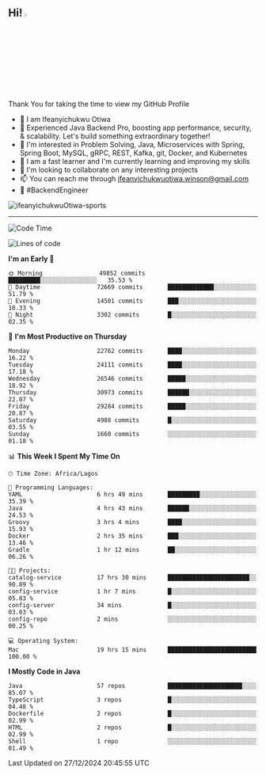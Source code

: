 <!-- BLOG-POST-LIST:START --><!-- BLOG-POST-LIST:END -->

## Hi! <img src="https://media.giphy.com/media/hvRJCLFzcasrR4ia7z/giphy.gif" width="4%"> 

Thank You for taking the time to view my GitHub Profile

- 👋 I am Ifeanyichukwu Otiwa
- 🚀 Experienced Java Backend Pro, boosting app performance, security, & scalability. Let's build something extraordinary together!
- 👀 I'm interested in Problem Solving, Java, Microservices with Spring, Spring Boot, MySQL, gRPC, REST, Kafka, git, Docker, and Kubernetes
- 🌱 I am a fast learner and I'm currently learning and improving my skills
- 💞️ I'm looking to collaborate on any interesting projects
- 📫 You can reach me through ifeanyichukwuotiwa.winson@gmail.com
- 🚀 #BackendEngineer

<p align="left" marginTop="10px"> <img src="https://komarev.com/ghpvc/?username=ifeanyichukwuOtiwa-sports&label=Profile%20views&color=0e75b6&style=for-the-badge" alt="ifeanyichukwuOtiwa-sports" /> </p>

***

<!--START_SECTION:waka-->
![Code Time](http://img.shields.io/badge/Code%20Time-3%2C258%20hrs%209%20mins-blue)

![Lines of code](https://img.shields.io/badge/From%20Hello%20World%20I%27ve%20Written-34.6%20million%20lines%20of%20code-blue)

**I'm an Early 🐤** 

```text
🌞 Morning                49852 commits       █████████░░░░░░░░░░░░░░░░   35.53 % 
🌆 Daytime                72669 commits       █████████████░░░░░░░░░░░░   51.79 % 
🌃 Evening                14501 commits       ███░░░░░░░░░░░░░░░░░░░░░░   10.33 % 
🌙 Night                  3302 commits        █░░░░░░░░░░░░░░░░░░░░░░░░   02.35 % 
```
📅 **I'm Most Productive on Thursday** 

```text
Monday                   22762 commits       ████░░░░░░░░░░░░░░░░░░░░░   16.22 % 
Tuesday                  24111 commits       ████░░░░░░░░░░░░░░░░░░░░░   17.18 % 
Wednesday                26546 commits       █████░░░░░░░░░░░░░░░░░░░░   18.92 % 
Thursday                 30973 commits       ██████░░░░░░░░░░░░░░░░░░░   22.07 % 
Friday                   29284 commits       █████░░░░░░░░░░░░░░░░░░░░   20.87 % 
Saturday                 4988 commits        █░░░░░░░░░░░░░░░░░░░░░░░░   03.55 % 
Sunday                   1660 commits        ░░░░░░░░░░░░░░░░░░░░░░░░░   01.18 % 
```


📊 **This Week I Spent My Time On** 

```text
🕑︎ Time Zone: Africa/Lagos

💬 Programming Languages: 
YAML                     6 hrs 49 mins       █████████░░░░░░░░░░░░░░░░   35.39 % 
Java                     4 hrs 43 mins       ██████░░░░░░░░░░░░░░░░░░░   24.53 % 
Groovy                   3 hrs 4 mins        ████░░░░░░░░░░░░░░░░░░░░░   15.93 % 
Docker                   2 hrs 35 mins       ███░░░░░░░░░░░░░░░░░░░░░░   13.46 % 
Gradle                   1 hr 12 mins        ██░░░░░░░░░░░░░░░░░░░░░░░   06.26 % 

🐱‍💻 Projects: 
catalog-service          17 hrs 30 mins      ███████████████████████░░   90.89 % 
config-service           1 hr 7 mins         █░░░░░░░░░░░░░░░░░░░░░░░░   05.83 % 
config-server            34 mins             █░░░░░░░░░░░░░░░░░░░░░░░░   03.03 % 
config-repo              2 mins              ░░░░░░░░░░░░░░░░░░░░░░░░░   00.25 % 

💻 Operating System: 
Mac                      19 hrs 15 mins      █████████████████████████   100.00 % 
```

**I Mostly Code in Java** 

```text
Java                     57 repos            █████████████████████░░░░   85.07 % 
TypeScript               3 repos             █░░░░░░░░░░░░░░░░░░░░░░░░   04.48 % 
Dockerfile               2 repos             █░░░░░░░░░░░░░░░░░░░░░░░░   02.99 % 
HTML                     2 repos             █░░░░░░░░░░░░░░░░░░░░░░░░   02.99 % 
Shell                    1 repo              ░░░░░░░░░░░░░░░░░░░░░░░░░   01.49 % 
```




 Last Updated on 27/12/2024 20:45:55 UTC
<!--END_SECTION:waka-->

<!--
<p align="center">
![trophy](https://github-profile-trophy.vercel.app/?username=ifeanyichukwuOtiwa-sports&theme=onedark) (https://github.com/ryo-ma/github-profile-trophy)
</p>
-->

<!---
ifeanyi-otiwa/ifeanyi-otiwa is a ✨ special ✨ repository because its `README.md` (this file) appears on your GitHub profile.
You can click the Preview link to take a look at your changes.
--->
